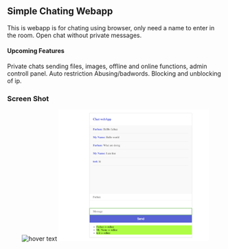 ## Simple Chating Webapp
This is webapp is for chating using browser, only need a name to enter in the room. 
Open chat without private messages.



#### Upcoming Features
Private chats
sending files, images, offline and online functions, admin controll panel. Auto restriction Abusing/badwords.
Blocking and unblocking of ip.

### Screen Shot
<p align="center">
  <img src="your_relative_path_here" width="350" title="hover text">
  <img src="./ScreenShot.png" width="350" alt="Screen Shot">
</p>
